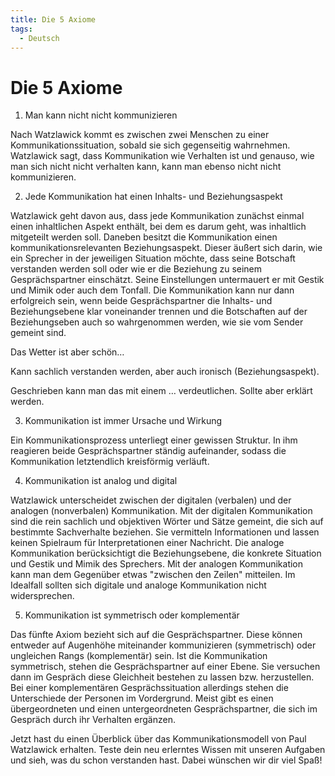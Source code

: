 ```yaml
---
title: Die 5 Axiome
tags:
  - Deutsch
---
```

# Die 5 Axiome

1. Man kann nicht nicht kommunizieren

Nach Watzlawick kommt es zwischen zwei Menschen zu einer Kommunikationssituation, sobald sie sich gegenseitig wahrnehmen. Watzlawick sagt, dass Kommunikation wie Verhalten ist und genauso, wie man sich nicht nicht verhalten kann, kann man ebenso nicht nicht kommunizieren.

2. Jede Kommunikation hat einen Inhalts- und Beziehungsaspekt

Watzlawick geht davon aus, dass jede Kommunikation zunächst einmal einen inhaltlichen Aspekt enthält, bei dem es darum geht, was inhaltlich mitgeteilt werden soll. Daneben besitzt die Kommunikation einen kommunikationsrelevanten Beziehungsaspekt. Dieser äußert sich darin, wie ein Sprecher in der jeweiligen Situation möchte, dass seine Botschaft verstanden werden soll oder wie er die Beziehung zu seinem Gesprächspartner einschätzt. Seine Einstellungen untermauert er mit Gestik und Mimik oder auch dem Tonfall. Die Kommunikation kann nur dann erfolgreich sein, wenn beide Gesprächspartner die Inhalts- und Beziehungsebene klar voneinander trennen und die Botschaften auf der Beziehungseben auch so wahrgenommen werden, wie sie vom Sender gemeint sind.

Das Wetter ist aber schön…

Kann sachlich verstanden werden, aber auch ironisch (Beziehungsaspekt).

Geschrieben kann man das mit einem … verdeutlichen. Sollte aber erklärt werden.

3. Kommunikation ist immer Ursache und Wirkung

Ein Kommunikationsprozess unterliegt einer gewissen Struktur. In ihm reagieren beide Gesprächspartner ständig aufeinander, sodass die Kommunikation letztendlich kreisförmig verläuft.

4. Kommunikation ist analog und digital

Watzlawick unterscheidet zwischen der digitalen (verbalen) und der analogen (nonverbalen) Kommunikation. Mit der digitalen Kommunikation sind die rein sachlich und objektiven Wörter und Sätze gemeint, die sich auf bestimmte Sachverhalte beziehen. Sie vermitteln Informationen und lassen keinen Spielraum für Interpretationen einer Nachricht. Die analoge Kommunikation berücksichtigt die Beziehungsebene, die konkrete Situation und Gestik und Mimik des Sprechers. Mit der analogen Kommunikation kann man dem Gegenüber etwas "zwischen den Zeilen" mitteilen. Im Idealfall sollten sich digitale und analoge Kommunikation nicht widersprechen.

5. Kommunikation ist symmetrisch oder komplementär

Das fünfte Axiom bezieht sich auf die Gesprächspartner. Diese können entweder auf Augenhöhe miteinander kommunizieren (symmetrisch) oder ungleichen Rangs (komplementär) sein. Ist die Kommunikation symmetrisch, stehen die Gesprächspartner auf einer Ebene. Sie versuchen dann im Gespräch diese Gleichheit bestehen zu lassen bzw. herzustellen. Bei einer komplementären Gesprächssituation allerdings stehen die Unterschiede der Personen im Vordergrund. Meist gibt es einen übergeordneten und einen untergeordneten Gesprächspartner, die sich im Gespräch durch ihr Verhalten ergänzen.

Jetzt hast du einen Überblick über das Kommunikationsmodell von Paul Watzlawick erhalten. Teste dein neu erlerntes Wissen mit unseren Aufgaben und sieh, was du schon verstanden hast. Dabei wünschen wir dir viel Spaß!